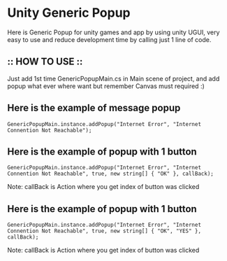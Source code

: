 # Unity Generic Popup

Here is Generic Popup for unity games and app by using unity UGUI, very easy to use and reduce development time 
by calling just 1 line of code.



:: HOW TO USE ::
----------------

Just add 1st time GenericPopupMain.cs in Main scene of project, and add popup what ever where want but remember Canvas must required :)

Here is the example of message popup 
-------------------------------------------
```GenericPopupMain.instance.addPopup("Internet Error", "Internet Connention Not Reachable");```


Here is the example of popup with 1 button 
-------------------------------------------
```GenericPopupMain.instance.addPopup("Internet Error", "Internet Connention Not Reachable", true, new string[] { "OK" }, callBack);```

Note: callBack is Action where you get index of button was clicked


Here is the example of popup with 1 button
-------------------------------------------
```GenericPopupMain.instance.addPopup("Internet Error", "Internet Connention Not Reachable", true, new string[] { "OK", "YES" }, callBack);```

Note: callBack is Action where you get index of button was clicked
